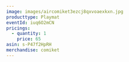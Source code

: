 ```yaml
---
image: images/aircomiket3ezcj8qxvoaexkxn.jpg
producttype: Playmat
eventId: iuq6O2mCN
pricings:
  - quantity: 1
    price: 65
asin: s-P47f2HpRH
merchandise: comiket
---
```

